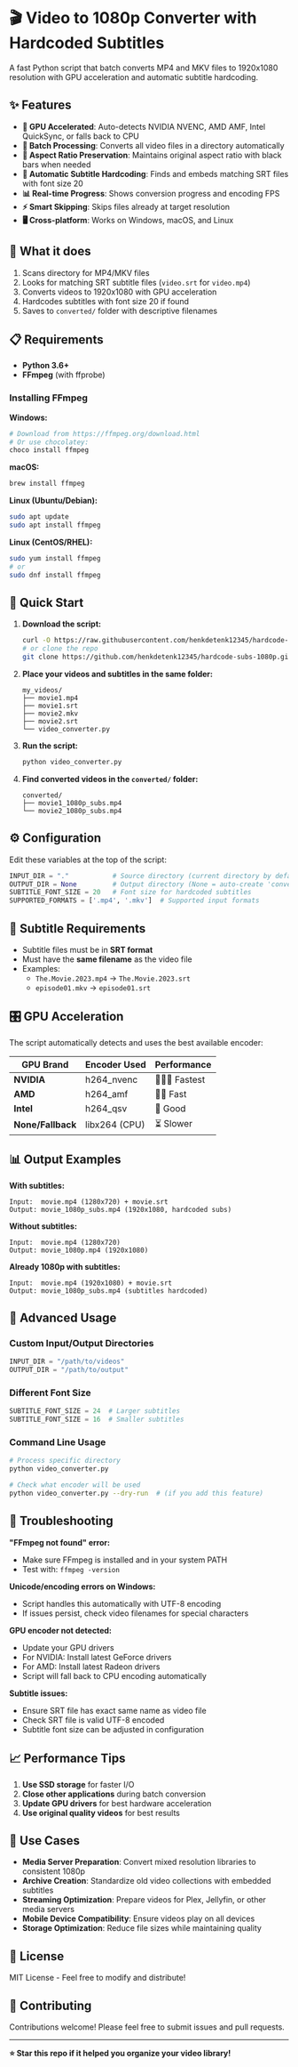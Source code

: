 # 🎬 Video to 1080p Converter with Hardcoded Subtitles

A fast Python script that batch converts MP4 and MKV files to 1920x1080 resolution with GPU acceleration and automatic subtitle hardcoding.

## ✨ Features

- **🚀 GPU Accelerated**: Auto-detects NVIDIA NVENC, AMD AMF, Intel QuickSync, or falls back to CPU
- **📁 Batch Processing**: Converts all video files in a directory automatically
- **📐 Aspect Ratio Preservation**: Maintains original aspect ratio with black bars when needed
- **📝 Automatic Subtitle Hardcoding**: Finds and embeds matching SRT files with font size 20
- **📊 Real-time Progress**: Shows conversion progress and encoding FPS
- **⚡ Smart Skipping**: Skips files already at target resolution
- **🖥️ Cross-platform**: Works on Windows, macOS, and Linux

## 🎯 What it does

1. Scans directory for MP4/MKV files
2. Looks for matching SRT subtitle files (`video.srt` for `video.mp4`)
3. Converts videos to 1920x1080 with GPU acceleration
4. Hardcodes subtitles with font size 20 if found
5. Saves to `converted/` folder with descriptive filenames

## 📋 Requirements

- **Python 3.6+**
- **FFmpeg** (with ffprobe)

### Installing FFmpeg

**Windows:**
```bash
# Download from https://ffmpeg.org/download.html
# Or use chocolatey:
choco install ffmpeg
```

**macOS:**
```bash
brew install ffmpeg
```

**Linux (Ubuntu/Debian):**
```bash
sudo apt update
sudo apt install ffmpeg
```

**Linux (CentOS/RHEL):**
```bash
sudo yum install ffmpeg
# or
sudo dnf install ffmpeg
```

## 🚀 Quick Start

1. **Download the script:**
   ```bash
   curl -O https://raw.githubusercontent.com/henkdetenk12345/hardcode-subs-1080p/main/video_converter.py
   # or clone the repo
   git clone https://github.com/henkdetenk12345/hardcode-subs-1080p.git
   ```

2. **Place your videos and subtitles in the same folder:**
   ```
   my_videos/
   ├── movie1.mp4
   ├── movie1.srt
   ├── movie2.mkv
   ├── movie2.srt
   └── video_converter.py
   ```

3. **Run the script:**
   ```bash
   python video_converter.py
   ```

4. **Find converted videos in the `converted/` folder:**
   ```
   converted/
   ├── movie1_1080p_subs.mp4
   └── movie2_1080p_subs.mp4
   ```

## ⚙️ Configuration

Edit these variables at the top of the script:

```python
INPUT_DIR = "."           # Source directory (current directory by default)
OUTPUT_DIR = None         # Output directory (None = auto-create 'converted' folder)
SUBTITLE_FONT_SIZE = 20   # Font size for hardcoded subtitles
SUPPORTED_FORMATS = ['.mp4', '.mkv']  # Supported input formats
```

## 📝 Subtitle Requirements

- Subtitle files must be in **SRT format**
- Must have the **same filename** as the video file
- Examples:
  - `The.Movie.2023.mp4` → `The.Movie.2023.srt`
  - `episode01.mkv` → `episode01.srt`

## 🎛️ GPU Acceleration

The script automatically detects and uses the best available encoder:

| GPU Brand | Encoder Used | Performance |
|-----------|-------------|-------------|
| **NVIDIA** | h264_nvenc | 🚀🚀🚀 Fastest |
| **AMD** | h264_amf | 🚀🚀 Fast |
| **Intel** | h264_qsv | 🚀 Good |
| **None/Fallback** | libx264 (CPU) | ⏳ Slower |

## 📊 Output Examples

**With subtitles:**
```
Input:  movie.mp4 (1280x720) + movie.srt
Output: movie_1080p_subs.mp4 (1920x1080, hardcoded subs)
```

**Without subtitles:**
```
Input:  movie.mp4 (1280x720)
Output: movie_1080p.mp4 (1920x1080)
```

**Already 1080p with subtitles:**
```
Input:  movie.mp4 (1920x1080) + movie.srt
Output: movie_1080p_subs.mp4 (subtitles hardcoded)
```

## 🔧 Advanced Usage

### Custom Input/Output Directories

```python
INPUT_DIR = "/path/to/videos"
OUTPUT_DIR = "/path/to/output"
```

### Different Font Size

```python
SUBTITLE_FONT_SIZE = 24  # Larger subtitles
SUBTITLE_FONT_SIZE = 16  # Smaller subtitles
```

### Command Line Usage

```bash
# Process specific directory
python video_converter.py

# Check what encoder will be used
python video_converter.py --dry-run  # (if you add this feature)
```

## 🐛 Troubleshooting

**"FFmpeg not found" error:**
- Make sure FFmpeg is installed and in your system PATH
- Test with: `ffmpeg -version`

**Unicode/encoding errors on Windows:**
- Script handles this automatically with UTF-8 encoding
- If issues persist, check video filenames for special characters

**GPU encoder not detected:**
- Update your GPU drivers
- For NVIDIA: Install latest GeForce drivers
- For AMD: Install latest Radeon drivers
- Script will fall back to CPU encoding automatically

**Subtitle issues:**
- Ensure SRT file has exact same name as video file
- Check SRT file is valid UTF-8 encoded
- Subtitle font size can be adjusted in configuration

## 📈 Performance Tips

1. **Use SSD storage** for faster I/O
2. **Close other applications** during batch conversion
3. **Update GPU drivers** for best hardware acceleration
4. **Use original quality videos** for best results

## 🎯 Use Cases

- **Media Server Preparation**: Convert mixed resolution libraries to consistent 1080p
- **Archive Creation**: Standardize old video collections with embedded subtitles
- **Streaming Optimization**: Prepare videos for Plex, Jellyfin, or other media servers
- **Mobile Device Compatibility**: Ensure videos play on all devices
- **Storage Optimization**: Reduce file sizes while maintaining quality

## 📄 License

MIT License - Feel free to modify and distribute!

## 🤝 Contributing

Contributions welcome! Please feel free to submit issues and pull requests.

---

**⭐ Star this repo if it helped you organize your video library!**
